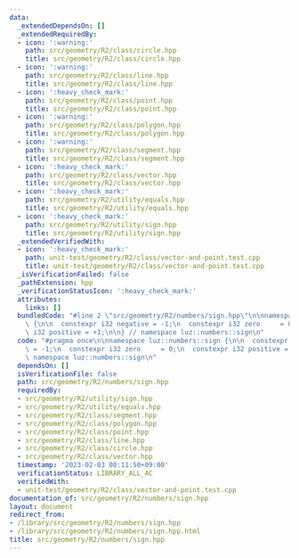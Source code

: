 ```yaml
---
data:
  _extendedDependsOn: []
  _extendedRequiredBy:
  - icon: ':warning:'
    path: src/geometry/R2/class/circle.hpp
    title: src/geometry/R2/class/circle.hpp
  - icon: ':warning:'
    path: src/geometry/R2/class/line.hpp
    title: src/geometry/R2/class/line.hpp
  - icon: ':heavy_check_mark:'
    path: src/geometry/R2/class/point.hpp
    title: src/geometry/R2/class/point.hpp
  - icon: ':warning:'
    path: src/geometry/R2/class/polygon.hpp
    title: src/geometry/R2/class/polygon.hpp
  - icon: ':warning:'
    path: src/geometry/R2/class/segment.hpp
    title: src/geometry/R2/class/segment.hpp
  - icon: ':heavy_check_mark:'
    path: src/geometry/R2/class/vector.hpp
    title: src/geometry/R2/class/vector.hpp
  - icon: ':heavy_check_mark:'
    path: src/geometry/R2/utility/equals.hpp
    title: src/geometry/R2/utility/equals.hpp
  - icon: ':heavy_check_mark:'
    path: src/geometry/R2/utility/sign.hpp
    title: src/geometry/R2/utility/sign.hpp
  _extendedVerifiedWith:
  - icon: ':heavy_check_mark:'
    path: unit-test/geometry/R2/class/vector-and-point.test.cpp
    title: unit-test/geometry/R2/class/vector-and-point.test.cpp
  _isVerificationFailed: false
  _pathExtension: hpp
  _verificationStatusIcon: ':heavy_check_mark:'
  attributes:
    links: []
  bundledCode: "#line 2 \"src/geometry/R2/numbers/sign.hpp\"\n\nnamespace luz::numbers::sign\
    \ {\n\n  constexpr i32 negative = -1;\n  constexpr i32 zero     = 0;\n  constexpr\
    \ i32 positive = +1;\n\n} // namespace luz::numbers::sign\n"
  code: "#pragma once\n\nnamespace luz::numbers::sign {\n\n  constexpr i32 negative\
    \ = -1;\n  constexpr i32 zero     = 0;\n  constexpr i32 positive = +1;\n\n} //\
    \ namespace luz::numbers::sign\n"
  dependsOn: []
  isVerificationFile: false
  path: src/geometry/R2/numbers/sign.hpp
  requiredBy:
  - src/geometry/R2/utility/sign.hpp
  - src/geometry/R2/utility/equals.hpp
  - src/geometry/R2/class/segment.hpp
  - src/geometry/R2/class/polygon.hpp
  - src/geometry/R2/class/point.hpp
  - src/geometry/R2/class/line.hpp
  - src/geometry/R2/class/circle.hpp
  - src/geometry/R2/class/vector.hpp
  timestamp: '2023-02-03 00:11:50+09:00'
  verificationStatus: LIBRARY_ALL_AC
  verifiedWith:
  - unit-test/geometry/R2/class/vector-and-point.test.cpp
documentation_of: src/geometry/R2/numbers/sign.hpp
layout: document
redirect_from:
- /library/src/geometry/R2/numbers/sign.hpp
- /library/src/geometry/R2/numbers/sign.hpp.html
title: src/geometry/R2/numbers/sign.hpp
---
```

